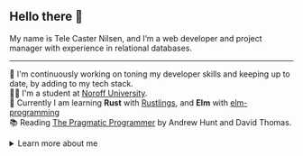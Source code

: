 ## Hello there 👋

My name is Tele Caster Nilsen, and I’m a web developer and project manager with experience in relational databases.

---

🔭 I'm continuously working on toning my developer skills and keeping up to date, by adding to my tech stack.<br/>
👨‍🎓 I'm a student at [Noroff University](#studies).<br/>
🌱 Currently I am learning **Rust** with [Rustlings](https://github.com/rust-lang/rustlings), and **Elm** with [elm-programming](https://elmprogramming.com)<br/>
📚 Reading [The Pragmatic Programmer](https://www.goodreads.com/book/show/45280024-the-pragmatic-programmer) by Andrew Hunt and David Thomas.


<details>
    <summary>Learn more about me</summary>
</br>

### 👨‍💻 Have a look at some of my work:

- [Portfolio](https://telecasteren.github.io/)

### 📫 How to reach me:

- [telecasternilsen](https://telecasteren.github.io/)
- [LinkedIn profile](https://www.linkedin.com/in/tele-caster-nilsen-7002b9249/)

## Work and Studies

### Work:

I'm a **Onboarding manager** for a software company called Cubit, delivering **Audit Caseflow Systems** for Governmental bodies. There I'm in charge of handling new incoming clients and see to their data is being converted efficiently. So I dive into different databases, tackling problems on a steady basis.

### School:<br/>

**Front-End development**<br/>
Noroff School of Technology and Digital Media - [Noroff University](https://www.noroff.no/en/studies/vocational-school/front-end-development)

**Other studies**<br/>
- [Rustlings](https://github.com/rust-lang/rustlings) and [Book of Rust](https://doc.rust-lang.org/stable/book/)<br/>
- [elm-programming](https://elmprogramming.com)

## Skills and experience:

**Core foundation**

✅ HTML<br/>
✅ CSS<br/>
✅ JavaScript<br/>
🟡 Typescript<br/>
🟡 MySQL / SQL<br/>
🟠 [.NET](https://dotnet.microsoft.com/en-us/) _(Beginner)_ <br/>
🟠 [Rust](https://doc.rust-lang.org/stable/book/) _(Beginner)_ <br/>
🟠 [Elm](https://elmprogramming.com) _(Beginner)_

**Tools & Frameworks**

✅ [Git](https://git-scm.com/)<br/>
✅ [VS Code](https://code.visualstudio.com/)<br/>
✅ [Node.js](https://nodejs.org/en)<br/>
✅ [Next.js](https://nodejs.org/en)<br/>
✅ [Tailwind](https://tailwindcss.com/)<br/>
✅ [Bootstrap](https://getbootstrap.com/)<br/>
✅ [React](https://react.dev/)<br/>

**Database and deployment tools**
- Docker
- Vercel
- Firebase
- Render
</details>

